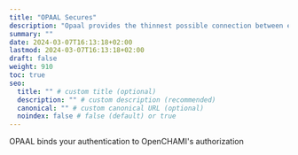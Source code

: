 ```yaml
---
title: "OPAAL Secures"
description: "Opaal provides the thinnest possible connection between external OIDC and internal JWT auth"
summary: ""
date: 2024-03-07T16:13:18+02:00
lastmod: 2024-03-07T16:13:18+02:00
draft: false
weight: 910
toc: true
seo:
  title: "" # custom title (optional)
  description: "" # custom description (recommended)
  canonical: "" # custom canonical URL (optional)
  noindex: false # false (default) or true
---
```


OPAAL binds your authentication to OpenCHAMI's authorization